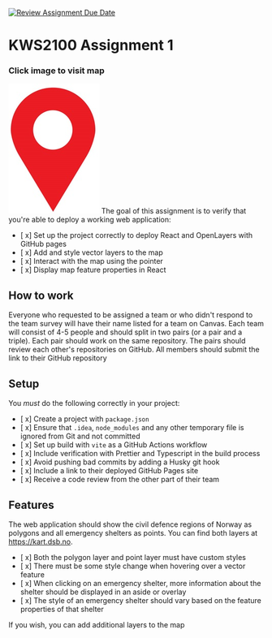 [![Review Assignment Due Date](https://classroom.github.com/assets/deadline-readme-button-24ddc0f5d75046c5622901739e7c5dd533143b0c8e959d652212380cedb1ea36.svg)](https://classroom.github.com/a/mTyX4mC8)
# KWS2100 Assignment 1

### Click image to visit map
[![Visit Map](./public/istock.png)]( https://kristiania-kws2100-2024.github.io/kws2100-publishing-a-map-application-Hedgehog1991/)
The goal of this assignment is to verify that you're able to deploy a working web application:

- [ x] Set up the project correctly to deploy React and OpenLayers with GitHub pages
- [ x] Add and style vector layers to the map
- [ x] Interact with the map using the pointer
- [ x] Display map feature properties in React

## How to work

Everyone who requested to be assigned a team or who didn't respond to the team survey will have their name listed for a team on Canvas. Each team will consist of 4-5 people and should split in two pairs (or a pair and a triple). Each pair should work on the same repository. The pairs should review each other's repositories on GitHub. All members should submit the link to their GitHub repository

## Setup

You *must* do the following correctly in your project:

- [ x] Create a project with `package.json`
- [ x] Ensure that `.idea`, `node_modules` and any other temporary file is ignored from Git and not committed
- [ x] Set up build with `vite` as a GitHub Actions workflow
- [ x] Include verification with Prettier and Typescript in the build process
- [ x] Avoid pushing bad commits by adding a Husky git hook
- [ x] Include a link to their deployed GitHub Pages site
- [ x] Receive a code review from the other part of their team

## Features

The web application should show the civil defence regions of Norway as polygons and all emergency shelters as points. You can find both layers at https://kart.dsb.no.

- [ x] Both the polygon layer and point layer must have custom styles
- [ x] There must be some style change when hovering over a vector feature
- [ x] When clicking on an emergency shelter, more information about the shelter should be displayed in an aside or overlay
- [ x] The style of an emergency shelter should vary based on the feature properties of that shelter

If you wish, you can add additional layers to the map

